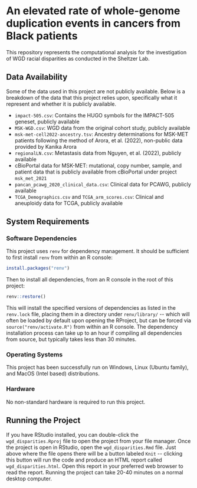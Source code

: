 # An elevated rate of whole-genome duplication events in cancers from Black patients

This repository represents the computational analysis for the investigation of WGD racial disparities as conducted in the Sheltzer Lab.

## Data Availability

Some of the data used in this project are not publicly available. Below is a breakdown of the data that this project relies upon, specifically what it represent and whether it is publicly available.

+ `impact-505.csv`: Contains the HUGO symbols for the IMPACT-505 geneset, publicly available
+ `MSK-WGD.csv`: WGD data from the original cohort study, publicly available
+ `msk-met-cell2022-ancestry.tsv`: Ancestry determinations for MSK-MET patients following the method of Arora, et al. (2022), non-public data provided by Kanika Arora
+ `regionalLN.csv`: Metastasis data from Nguyen, et al. (2022), publicly available
+ cBioPortal data for MSK-MET: mutational, copy number, sample, and patient data that is publicly available from cBioPortal under project `msk_met_2021`
+ `pancan_pcawg_2020_clinical_data.csv`: Clinical data for PCAWG, publicly available
+ `TCGA_Demographics.csv` and `TCGA_arm_scores.csv`: Clinical and aneuploidy data for TCGA, publicly available

## System Requirements
### Software Dependencies

This project uses `renv` for dependency management. It should be sufficient to first install `renv` from within an R console:

```r
install.packages("renv")
```

Then to install all dependencies, from an R console in the root of this project:

```r
renv::restore()
```

This will install the specified versions of dependencies as listed in the `renv.lock` file, placing them in a directory under `renv/library/` -- which will often be loaded by default upon opening the RProject, but can be forced via `source("renv/activate.R")` from within an R console. The dependency installation process can take up to an hour if compiling all dependencies from source, but typically takes less than 30 minutes.

### Operating Systems

This project has been successfully run on Windows, Linux (Ubuntu family), and MacOS (Intel based) distributions. 

### Hardware

No non-standard hardware is required to run this project.

## Running the Project

If you have RStudio installed, you can double-click the `wgd_disparities.Rproj` file to open the project from your file manager. Once the project is open in RStudio, open the `wgd_disparities.Rmd` file. Just above where the file opens there will be a button labeled `Knit` -- clicking this button will run the code and produce an HTML report called `wgd_disparities.html`. Open this report in your preferred web browser to read the report. Running the project can take 20-40 minutes on a normal desktop computer.
